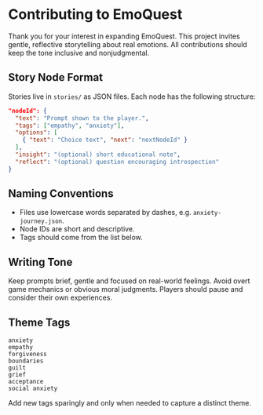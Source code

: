 # Contributing to EmoQuest

Thank you for your interest in expanding EmoQuest. This project invites gentle, reflective storytelling about real emotions. All contributions should keep the tone inclusive and nonjudgmental.

## Story Node Format
Stories live in `stories/` as JSON files. Each node has the following structure:

```json
"nodeId": {
  "text": "Prompt shown to the player.",
  "tags": ["empathy", "anxiety"],
  "options": [
    { "text": "Choice text", "next": "nextNodeId" }
  ],
  "insight": "(optional) short educational note",
  "reflect": "(optional) question encouraging introspection"
}
```

## Naming Conventions
* Files use lowercase words separated by dashes, e.g. `anxiety-journey.json`.
* Node IDs are short and descriptive.
* Tags should come from the list below.

## Writing Tone
Keep prompts brief, gentle and focused on real-world feelings. Avoid overt game mechanics or obvious moral judgments. Players should pause and consider their own experiences.

## Theme Tags
```
anxiety
empathy
forgiveness
boundaries
guilt
grief
acceptance
social anxiety
```

Add new tags sparingly and only when needed to capture a distinct theme.
